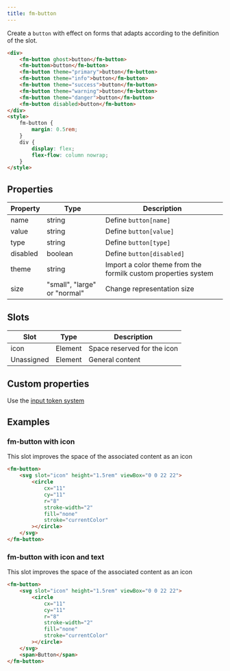 ```yaml
---
title: fm-button
---
```


Create a `button` with effect on forms that adapts according to the definition of the slot.

```html preview
<div>
    <fm-button ghost>button</fm-button>
    <fm-button>button</fm-button>
    <fm-button theme="primary">button</fm-button>
    <fm-button theme="info">button</fm-button>
    <fm-button theme="success">button</fm-button>
    <fm-button theme="warning">button</fm-button>
    <fm-button theme="danger">button</fm-button>
    <fm-button disabled>button</fm-button>
</div>
<style>
    fm-button {
        margin: 0.5rem;
    }
    div {
        display: flex;
        flex-flow: column nowrap;
    }
</style>
```

## Properties

| Property | Type                         | Description                                                    |
| -------- | ---------------------------- | -------------------------------------------------------------- |
| name     | string                       | Define `button[name]`                                          |
| value    | string                       | Define `button[value]`                                         |
| type     | string                       | Define `button[type]`                                          |
| disabled | boolean                      | Define `button[disabled]`                                      |
| theme    | string                       | Import a color theme from the formilk custom properties system |
| size     | "small", "large" or "normal" | Change representation size                                     |

## Slots

| Slot       | Type    | Description                 |
| ---------- | ------- | --------------------------- |
| icon       | Element | Space reserved for the icon |
| Unassigned | Element | General content             |

## Custom properties

Use the [input token system](/tokens/input)

## Examples

### fm-button with icon

This slot improves the space of the associated content as an icon

```html preview
<fm-button>
    <svg slot="icon" height="1.5rem" viewBox="0 0 22 22">
        <circle
            cx="11"
            cy="11"
            r="8"
            stroke-width="2"
            fill="none"
            stroke="currentColor"
        ></circle>
    </svg>
</fm-button>
```

### fm-button with icon and text

This slot improves the space of the associated content as an icon

```html preview
<fm-button>
    <svg slot="icon" height="1.5rem" viewBox="0 0 22 22">
        <circle
            cx="11"
            cy="11"
            r="8"
            stroke-width="2"
            fill="none"
            stroke="currentColor"
        ></circle>
    </svg>
    <span>Button</span>
</fm-button>
```
